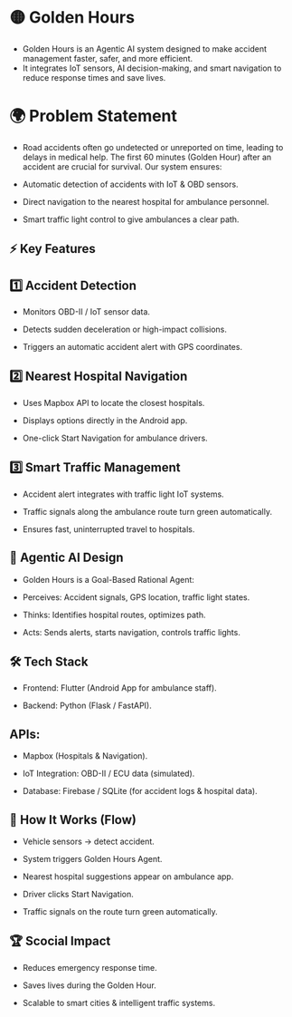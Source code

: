# 🟡 Golden Hours

  - Golden Hours is an Agentic AI system designed to make accident management faster, safer, and more efficient.
  - It integrates IoT sensors, AI decision-making, and smart navigation to reduce response times and save lives.

# 🌍 Problem Statement

  - Road accidents often go undetected or unreported on time, leading to delays in medical help. The first 60 minutes (Golden Hour) after an accident are crucial for   survival. Our system ensures:

  - Automatic detection of accidents with IoT & OBD sensors.

  - Direct navigation to the nearest hospital for ambulance personnel.

  - Smart traffic light control to give ambulances a clear path.

## ⚡ Key Features
## 1️⃣ Accident Detection

  - Monitors OBD-II / IoT sensor data.

  - Detects sudden deceleration or high-impact collisions.

  - Triggers an automatic accident alert with GPS coordinates.

## 2️⃣ Nearest Hospital Navigation

  - Uses Mapbox API to locate the closest hospitals.

  - Displays options directly in the Android app.

  - One-click Start Navigation for ambulance drivers.

## 3️⃣ Smart Traffic Management

  - Accident alert integrates with traffic light IoT systems.

  - Traffic signals along the ambulance route turn green automatically.

  - Ensures fast, uninterrupted travel to hospitals.

## 🧠 Agentic AI Design

  - Golden Hours is a Goal-Based Rational Agent:

  - Perceives: Accident signals, GPS location, traffic light states.

  - Thinks: Identifies hospital routes, optimizes path.

  - Acts: Sends alerts, starts navigation, controls traffic lights.

## 🛠️ Tech Stack

  - Frontend: Flutter (Android App for ambulance staff).

  - Backend: Python (Flask / FastAPI).

## APIs:

  - Mapbox (Hospitals & Navigation).

  - IoT Integration: OBD-II / ECU data (simulated).

  - Database: Firebase / SQLite (for accident logs & hospital data).

## 🚀 How It Works (Flow)

  - Vehicle sensors → detect accident.

  - System triggers Golden Hours Agent.

  - Nearest hospital suggestions appear on ambulance app.

  - Driver clicks Start Navigation.

  - Traffic signals on the route turn green automatically.


## 🏆 Scocial Impact

  - Reduces emergency response time.
  
  - Saves lives during the Golden Hour.
  
  - Scalable to smart cities & intelligent traffic systems.

    

